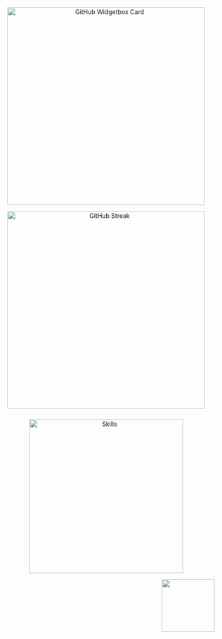 <div align="center">
  <a href="https://discord.com/users/1208098209063379065" title="GitHub Profile">
      <img 
        src="https://github-widgetbox.vercel.app/api/profile?username=k4itrun&theme=darkmode&data=followers,repositories,stars,commits" 
        alt="GitHub Widgetbox Card" 
        style="width: 450px;
      ">
  </a>

  <img 
    src="ttps://github-readme-stats.vercel.app/api/top-langs/?username=k4itrun&layout=compact&theme=midnight-purple&hide_border=true&hide_title=true" 
    alt="GitHub Streak" 
    style="width: 450px; 
  ">
  
  <img 
    src="https://skillicons.dev/icons?i=html,css,js,elixir,go,rust,bash,py" 
    alt="Skills" 
    style="margin-top: 10px; width: 350px;
  ">
</div>

<p align="right" style="margin: 0; padding: 0;">
  <img 
    src="https://visitcount.itsvg.in/api?id=k4itrun&icon=0&color=6" 
    width="120px" 
    style="vertical-align: middle; margin-right: 5px;
  ">
</p>

